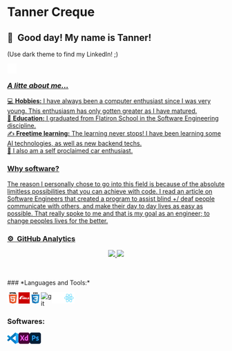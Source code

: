 # Tanner Creque
## 👋 &nbsp;Good day! My name is Tanner!
(Use dark theme to find my LinkedIn! ;)

<a href="https://www.linkedin.com/in/tanner-creque-24121620a/" target="_blank"><img align="left" alt="Tanner Creque | LinkedIn" width="22px" src="https://github.com/Aakarsh-B/trying-repos/blob/master/linkedin.svg" />
<br />
### *A litte about me...*
:computer: **Hobbies:** I have always been a computer enthusiast since I was very young. This enthusiasm has only gotten greater as I have matured.<br>
:bookmark_tabs: **Education:** I graduated from Flatiron School in the Software Engineering discipline. <br>
:writing_hand: **Freetime learning:** The learning never stops! I have been learning some AI technologies, as well as new backend techs. <br>
:red_car: I also am a self proclaimed car enthusiast.

### Why software?
  The reason I personally chose to go into this field is because of the absolute limitless possibilities that you can achieve with code. I read an article on Software Engineers that created a program to assist blind +/ deaf people communicate with others, and make their day to day lives as easy as possible. That really spoke to me and that is my goal as an engineer; to change peoples lives for the better.
  
### ⚙️ &nbsp;GitHub Analytics
<p align="center">
<a href="https://github.com/AVS1508">
  <img height="180em" src="https://github-readme-stats-eight-theta.vercel.app/api?username=tannercreque&show_icons=true&theme=algolia&include_all_commits=true&count_private=true"/>
  <img height="180em" src="https://github-readme-stats-eight-theta.vercel.app/api/top-langs/?username=tannercreque&layout=compact&langs_count=8&theme=algolia"/>
</a>
</p>
  <br></br>
  ### *Languages and Tools:*


<a href="https://www.w3.org/html/" target="_blank"><img align="left" alt="HTML5" width="26px" src="https://raw.githubusercontent.com/github/explore/80688e429a7d4ef2fca1e82350fe8e3517d3494d/topics/html/html.png" /></a>
<a href="https://rubyonrails.org/" target="_blank"><img align="left" alt="Rails" width="26px"
src="https://raw.githubusercontent.com/github/explore/80688e429a7d4ef2fca1e82350fe8e3517d3494d/topics/rails/rails.png" /></a>
<a href="https://www.w3schools.com/css/" target="_blank"><img align="left" alt="CSS3" width="26px" src="https://raw.githubusercontent.com/github/explore/80688e429a7d4ef2fca1e82350fe8e3517d3494d/topics/css/css.png" /></a>
<a href="https://git-scm.com/" target="_blank"> <img align="left" alt="git" width="26px" src="https://www.vectorlogo.zone/logos/git-scm/git-scm-icon.svg"/> </a>
<img align="left" alt="GitHub" width="26px" src="https://github.com/Aakarsh-B/trying-repos/blob/master/github.svg" />
  <a href="https://reactjs.org/" target="_blank"> <img align="left" alt="react" width="26px" src="https://raw.githubusercontent.com/github/explore/80688e429a7d4ef2fca1e82350fe8e3517d3494d/topics/react/react.png" /> </a>
<br></br>
### Softwares:
<img align="left" alt="Visual Studio Code" width="26px" src="https://raw.githubusercontent.com/github/explore/80688e429a7d4ef2fca1e82350fe8e3517d3494d/topics/visual-studio-code/visual-studio-code.png" />
<a href="https://www.adobe.com/products/xd.html" target="_blank"> <img align="left" alt="XD" width="26px" src="https://github.com/Aakarsh-B/trying-repos/blob/master/adobexd.png?raw=true"/> </a> 
<a href="https://www.photoshop.com/en" target="_blank"> <img align="left" alt="Photoshop" width="26px" src="https://github.com/Aakarsh-B/trying-repos/blob/master/photoshop.png?raw=true"/> </a>

<br></br>
<br />
<br />
